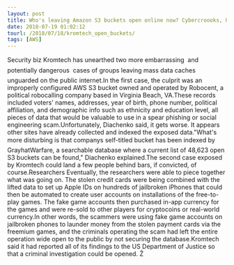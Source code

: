```yaml
---
layout: post
title: Who's leaving Amazon S3 buckets open online now? Cybercroooks, US election autodialers
date: 2018-07-19 01:02:12
tourl: /2018/07/18/kromtech_open_buckets/
tags: [AWS]
---
```

Security biz Kromtech has unearthed two more embarrassing  and potentially dangerous  cases of groups leaving mass data caches unguarded on the public internet.In the first case, the culprit was an improperly configured AWS S3 bucket owned and operated by Robocent, a political robocalling company based in Virginia Beach, VA.These records included voters' names, addresses, year of birth, phone number, political affiliation, and demographic info such as ethnicity and education level, all pieces of data that would be valuable to use in a spear phishing or social engineering scam.Unfortunately, Diachenko said, it gets worse. It appears other sites have already collected and indexed the exposed data."What's more disturbing is that companys self-titled bucket has been indexed by GrayhatWarfare, a searchable database where a current list of 48,623 open S3 buckets can be found," Diachenko explained.The second case exposed by Kromtech could land a few people behind bars, if convicted, of course.Researchers Eventually, the researchers were able to piece together what was going on. The stolen credit cards were being combined with the lifted data to set up Apple IDs on hundreds of jailbroken iPhones that could then be automated to create user accounts on installations of the free-to-play games. The fake game accounts then purchased in-app currency for the games and were re-sold to other players for cryptocoins or real-world currency.In other words, the scammers were using fake game accounts on jailbroken phones to launder money from the stolen payment cards via the freemium games, and the criminals operating the scam had left the entire operation wide open to the public by not securing the database.Kromtech said it had reported all of its findings to the US Department of Justice so that a criminal investigation could be opened. Ž